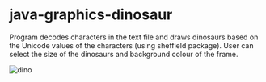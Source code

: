 # java-graphics-dinosaur
Program decodes characters in the text file and draws dinosaurs based on the Unicode values of the characters (using sheffield package).
User can select the size of the dinosaurs and background colour of the frame.

![dino](https://user-images.githubusercontent.com/89043704/172388935-a505ddb8-beb6-4f4a-948b-47d28d95ae0d.png)
